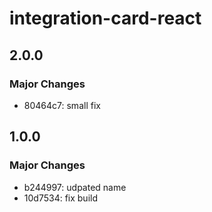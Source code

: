 # integration-card-react

## 2.0.0

### Major Changes

- 80464c7: small fix

## 1.0.0

### Major Changes

- b244997: udpated name
- 10d7534: fix build
